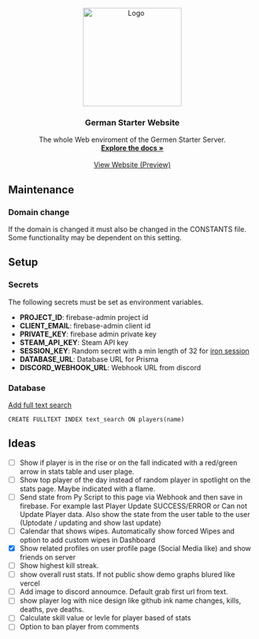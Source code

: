 <!-- PROJECT LOGO -->
<br />
<div align="center">
  <a href="https://german-starter.de">
    <img src="https://logos-world.net/wp-content/uploads/2021/02/Rust-Logo.png" alt="Logo" height="200">
  </a>

<h3 align="center">German Starter Website</h3>

  <p align="center">
    The whole Web enviroment of the Germen Starter Server. 
    <br />
    <a href="https://github.com/JonaWe/german-starter-website"><strong>Explore the docs »</strong></a>
    <br />
    <br />
    <a href="https://german-starter-website.vercel.app/">View Website (Preview)</a>
  </p>
</div>

## Maintenance

### Domain change

If the domain is changed it must also be changed in the CONSTANTS file. Some functionality may be dependent on this setting.

## Setup

### Secrets

The following secrets must be set as environment variables.

- **PROJECT_ID**: firebase-admin project id
- **CLIENT_EMAIL**: firebase-admin client id
- **PRIVATE_KEY**: firebase admin private key
- **STEAM_API_KEY**: Steam API key
- **SESSION_KEY**: Random secret with a min length of 32 for [iron session](https://github.com/vvo/iron-session)
- **DATABASE_URL**: Database URL for Prisma
- **DISCORD_WEBHOOK_URL**: Webhook URL from discord

### Database

[Add full text search](https://www.mysqltutorial.org/activating-full-text-searching.aspx)

```mysql
CREATE FULLTEXT INDEX text_search ON players(name)
```

## Ideas

- [ ] Show if player is in the rise or on the fall indicated with a red/green arrow in stats table and user plage.
- [ ] Show top player of the day instead of random player in spotlight on the stats page. Maybe indicated with a flame.
- [ ] Send state from Py Script to this page via Webhook and then save in firebase. For example last Player Update SUCCESS/ERROR or Can not Update Player data. Also show the state from the user table to the user (Uptodate / updating and show last update)
- [ ] Calendar that shows wipes. Automatically show forced Wipes and option to add custom wipes in Dashboard
- [x] Show related profiles on user profile page (Social Media like) and show friends on server
- [ ] Show highest kill streak.
- [ ] show overall rust stats. If not public show demo graphs blured like vercel
- [ ] Add image to discord annoumce. Default grab first url from text.
- [ ] show player log with nice design like github ink name changes, kills, deaths, pve deaths.
- [ ] Calculate skill value or levle for player based of stats
- [ ] Option to ban player from comments
